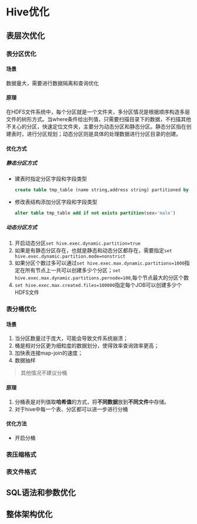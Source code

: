 # Hive优化

## 表层次优化

### 表分区优化

#### 场景

数据量大，需要进行数据隔离和查询优化

#### 原理

在HDFS文件系统中，每个分区就是一个文件夹，多分区情况是根据顺序构造多层文件的树形方式。当where条件给出列值，只需要扫描目录下的数据，不扫描其他不关心的分区，快速定位文件夹，主要分为动态分区和静态分区。静态分区指在创建表时，进行分区规划；动态分区则是具体的处理数据进行分区目录的创建。

#### 优化方式

##### 静态分区方式

+ 建表时指定分区字段和字段类型

   ```sql
   create table tmp_table (name string,address string) partitioned by (sex string) row format delimited fields terminated by ',';
   ```

+ 修改表结构添加分区字段和字段类型

   ```sql
   alter table tmp_table add if not exists partition(sex='male') 
   ```

##### 动态分区方式

1. 开启动态分区`set hive.exec.dynamic.partition=true`
2. 如果是有静态分区存在，也就是静态和动态分区都存在，需要指定`set hive.exec.dynamic.partition.mode=nonstrict`
3. 如果分区个数过多可以通过` set hive.exec.max.dynamic.partitions=1000 `指定在所有节点上一共可以创建多少个分区；` set hive.exec.max.dynamic.partitions.pernode=100 `,每个节点最大的分区个数
4. `set hive.exec.max.created.files=100000`指定每个JOB可以创建多少个HDFS文件

### 表分桶优化

#### 场景

1. 当分区数量过于庞大，可能会导致文件系统崩溃；
2. 桶是相对分区更为细粒度的数据划分，使得效率查询效率更高；
3. 加快表连接map-join的速度；
4. 数据抽样

> 其他情况不建议分桶

#### 原理

1. 分桶表是对列值取**哈希值**的方式，将**不同数据**放到**不同文件**中存储。
2.  对于hive中每一个表、分区都可以进一步进行分桶 

#### 优化方法

+ 开启分桶

### 表压缩格式

### 表文件格式

## SQL语法和参数优化

## 整体架构优化
